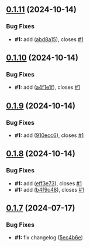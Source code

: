 ## [0.1.11](https://github.com/Derane/symfony-release-example/compare/v0.1.10...v0.1.11) (2024-10-14)


### Bug Fixes

* **#1:** add ([abd8a15](https://github.com/Derane/symfony-release-example/commit/abd8a1563188e77736da8b7b01a1787e2ea9fae9)), closes [#1](https://github.com/Derane/symfony-release-example/issues/1)



## [0.1.10](https://github.com/Derane/symfony-release-example/compare/v0.1.9...v0.1.10) (2024-10-14)


### Bug Fixes

* **#1:** add ([a4f1e1f](https://github.com/Derane/symfony-release-example/commit/a4f1e1fbe792ff600f09f44dffc270f34c942a00)), closes [#1](https://github.com/Derane/symfony-release-example/issues/1)



## [0.1.9](https://github.com/Derane/symfony-release-example/compare/v0.1.8...v0.1.9) (2024-10-14)


### Bug Fixes

* **#1:** add ([910ecc6](https://github.com/Derane/symfony-release-example/commit/910ecc6637367d5c4c88b96c6369fc7e9b3d5c16)), closes [#1](https://github.com/Derane/symfony-release-example/issues/1)



## [0.1.8](https://github.com/Derane/symfony-release-example/compare/v0.1.7...v0.1.8) (2024-10-14)


### Bug Fixes

* **#1:** add ([eff3e73](https://github.com/Derane/symfony-release-example/commit/eff3e7330d1f1fb51a94e1e2717d1c7ce5f7df5e)), closes [#1](https://github.com/Derane/symfony-release-example/issues/1)
* **#1:** add ([b4f9c48](https://github.com/Derane/symfony-release-example/commit/b4f9c4881e16c9db75a389573053f35b881bfaf7)), closes [#1](https://github.com/Derane/symfony-release-example/issues/1)



## [0.1.7](https://github.com/Derane/symfony-release-example/compare/v0.1.6...v0.1.7) (2024-07-17)


### Bug Fixes

* **#1:** fix changelog ([5ec4b6e](https://github.com/Derane/symfony-release-example/commit/5ec4b6e60e05ed3b215ac11400e780ced6465cf4))



